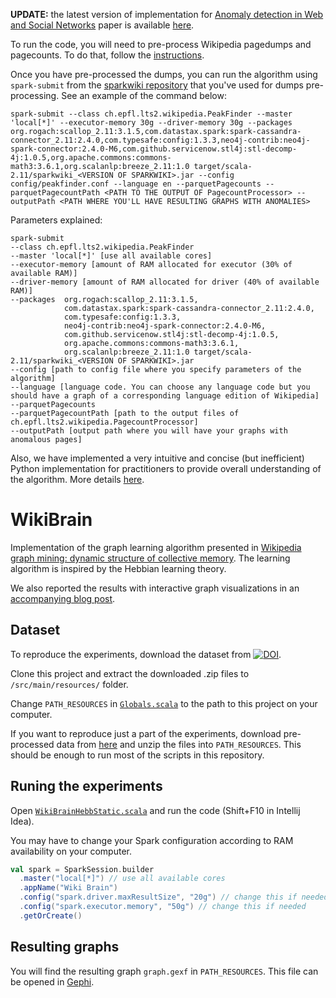 **UPDATE:** the latest version of implementation for [Anomaly detection in Web and Social Networks](https://arxiv.org/abs/1901.09688) paper is available [here](https://github.com/epfl-lts2/sparkwiki/blob/master/src/main/scala/ch/epfl/lts2/wikipedia/PeakFinder.scala). 

To run the code, you will need to pre-process Wikipedia pagedumps and pagecounts. To do that, follow the [instructions](https://github.com/epfl-lts2/sparkwiki/tree/master/helpers).

Once you have pre-processed the dumps, you can run the algorithm using `spark-submit` from the [sparkwiki repository](https://github.com/epfl-lts2/sparkwiki) that you've used for dumps pre-processing. See an example of the command below:

`spark-submit --class ch.epfl.lts2.wikipedia.PeakFinder --master 'local[*]' --executor-memory 30g --driver-memory 30g --packages org.rogach:scallop_2.11:3.1.5,com.datastax.spark:spark-cassandra-connector_2.11:2.4.0,com.typesafe:config:1.3.3,neo4j-contrib:neo4j-spark-connector:2.4.0-M6,com.github.servicenow.stl4j:stl-decomp-4j:1.0.5,org.apache.commons:commons-math3:3.6.1,org.scalanlp:breeze_2.11:1.0 target/scala-2.11/sparkwiki_<VERSION OF SPARKWIKI>.jar --config config/peakfinder.conf --language en --parquetPagecounts --parquetPagecountPath <PATH TO THE OUTPUT OF PagecountProcessor> --outputPath <PATH WHERE YOU'LL HAVE RESULTING GRAPHS WITH ANOMALIES>`

Parameters explained:

```
spark-submit 
--class ch.epfl.lts2.wikipedia.PeakFinder 
--master 'local[*]' [use all available cores]
--executor-memory [amount of RAM allocated for executor (30% of available RAM)] 
--driver-memory [amount of RAM allocated for driver (40% of available RAM)]
--packages  org.rogach:scallop_2.11:3.1.5,
            com.datastax.spark:spark-cassandra-connector_2.11:2.4.0,
            com.typesafe:config:1.3.3,
            neo4j-contrib:neo4j-spark-connector:2.4.0-M6,
            com.github.servicenow.stl4j:stl-decomp-4j:1.0.5,
            org.apache.commons:commons-math3:3.6.1,
            org.scalanlp:breeze_2.11:1.0 target/scala-2.11/sparkwiki_<VERSION OF SPARKWIKI>.jar
--config [path to config file where you specify parameters of the algorithm]
--language [language code. You can choose any language code but you should have a graph of a corresponding language edition of Wikipedia]
--parquetPagecounts
--parquetPagecountPath [path to the output files of ch.epfl.lts2.wikipedia.PagecountProcessor]
--outputPath [output path where you will have your graphs with anomalous pages]
```

Also, we have implemented a very intuitive and concise (but inefficient) Python implementation for practitioners to provide overall understanding of the algorithm. More details [here](https://github.com/mizvol/anomaly-detection).

# WikiBrain

Implementation of the graph learning algorithm presented in [Wikipedia graph mining: dynamic structure of collective memory](https://arxiv.org/abs/1710.00398). The learning algorithm is inspired by the Hebbian learning theory.

We also reported the results with interactive graph visualizations in an [accompanying blog post](http://blog.miz.space/research/2017/08/14/wikipedia-collective-memory-dynamic-graph-analysis-graphx-spark-scala-time-series-network/).

## Dataset
To reproduce the experiments, download the dataset from [![DOI](https://zenodo.org/badge/DOI/10.5281/zenodo.886951.svg)](https://doi.org/10.5281/zenodo.886951).

Clone this project and extract the downloaded .zip files to `/src/main/resources/` folder.

Change `PATH_RESOURCES` in [`Globals.scala`](https://github.com/mizvol/WikiBrain/blob/master/src/main/scala/ch/epfl/lts2/Globals.scala) to the path to this project on your computer.

If you want to reproduce just a part of the experiments, download pre-processed data from [here](https://drive.switch.ch/index.php/s/vEM6cTgft5MUK56) and unzip the files into `PATH_RESOURCES`. This should be enough to run most of the scripts in this repository.

## Runing the experiments
Open [`WikiBrainHebbStatic.scala`](https://github.com/mizvol/WikiBrain/blob/master/src/main/scala/WikiBrainHebbStatic.scala) and run the code (Shift+F10 in Intellij Idea).

You may have to change your Spark configuration according to RAM availability on your computer.

``` scala
val spark = SparkSession.builder
  .master("local[*]") // use all available cores
  .appName("Wiki Brain")
  .config("spark.driver.maxResultSize", "20g") // change this if needed
  .config("spark.executor.memory", "50g") // change this if needed
  .getOrCreate()
 ```

## Resulting graphs
You will find the resulting graph `graph.gexf` in `PATH_RESOURCES`. This file can be opened in [Gephi](https://gephi.org/).
